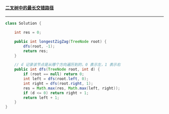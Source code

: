 #### <a href="https://leetcode.cn/problems/longest-zigzag-path-in-a-binary-tree/">二叉树中的最长交错路径</a>

-------------

```java
class Solution {

    int res = 0;

    public int longestZigZag(TreeNode root) {
        dfs(root, -1);
        return res;
    }

    // d 记录该节点是从哪个方向遍历到的，0 表示左，1 表示右
    public int dfs(TreeNode root, int d) {
        if (root == null) return 0;
        int left = dfs(root.left, 0);
        int right = dfs(root.right, 1);
        res = Math.max(res, Math.max(left, right));
        if (d <= 0) return right + 1;
        return left + 1;
    }
}
```

